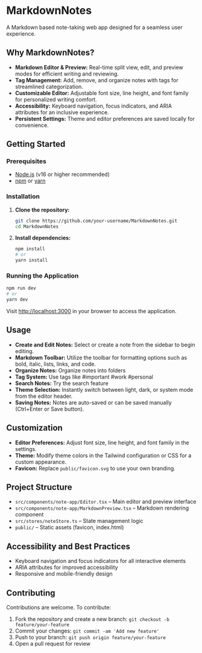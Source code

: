 # MarkdownNotes

A Markdown based note-taking web app designed for a seamless user experience.

## Why MarkdownNotes?


- **Markdown Editor & Preview:** Real-time split view, edit, and preview modes for efficient writing and reviewing.
- **Tag Management:** Add, remove, and organize notes with tags for streamlined categorization.
- **Customizable Editor:** Adjustable font size, line height, and font family for personalized writing comfort.
- **Accessibility:** Keyboard navigation, focus indicators, and ARIA attributes for an inclusive experience.
- **Persistent Settings:** Theme and editor preferences are saved locally for convenience.



## Getting Started

### Prerequisites
- [Node.js](https://nodejs.org/) (v16 or higher recommended)
- [npm](https://www.npmjs.com/) or [yarn](https://yarnpkg.com/)

### Installation

1. **Clone the repository:**
   ```bash
   git clone https://github.com/your-username/MarkdownNotes.git
   cd MarkdownNotes
   ```
2. **Install dependencies:**
   ```bash
   npm install
   # or
   yarn install
   ```

### Running the Application

```bash
npm run dev
# or
yarn dev
```

Visit [http://localhost:3000](http://localhost:3000) in your browser to access the application.

## Usage

- **Create and Edit Notes:** Select or create a note from the sidebar to begin editing.
- **Markdown Toolbar:** Utilize the toolbar for formatting options such as bold, italic, lists, links, and code.
- **Organize Notes:** Organize notes into folders
- **Tag System:** Use tags like #important #work #personal
- **Search Notes:** Try the search feature
- **Theme Selection:** Instantly switch between light, dark, or system mode from the editor header.
- **Saving Notes:** Notes are auto-saved or can be saved manually (Ctrl+Enter or Save button).


## Customization

- **Editor Preferences:** Adjust font size, line height, and font family in the settings.
- **Theme:** Modify theme colors in the Tailwind configuration or CSS for a custom appearance.
- **Favicon:** Replace `public/favicon.svg` to use your own branding.

## Project Structure

- `src/components/note-app/Editor.tsx` – Main editor and preview interface
- `src/components/note-app/MarkdownPreview.tsx` – Markdown rendering component
- `src/stores/noteStore.ts` – State management logic
- `public/` – Static assets (favicon, index.html)

## Accessibility and Best Practices

- Keyboard navigation and focus indicators for all interactive elements
- ARIA attributes for improved accessibility
- Responsive and mobile-friendly design

## Contributing

Contributions are welcome. To contribute:

1. Fork the repository and create a new branch: `git checkout -b feature/your-feature`
2. Commit your changes: `git commit -am 'Add new feature'`
3. Push to your branch: `git push origin feature/your-feature`
4. Open a pull request for review

